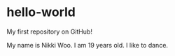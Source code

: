 # hello-world
My first repository on GitHub!

My name is Nikki Woo.
I am 19 years old.
I like to dance.

